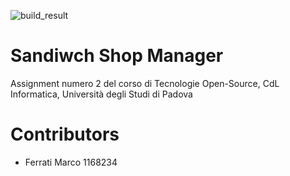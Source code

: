 ![build_result](https://travis-ci.org/jjocram/assignment2-tos.svg?branch=master)
# Sandiwch Shop Manager
Assignment numero 2 del corso di Tecnologie Open-Source, CdL Informatica, Università degli Studi di Padova

# Contributors
- Ferrati Marco 1168234
